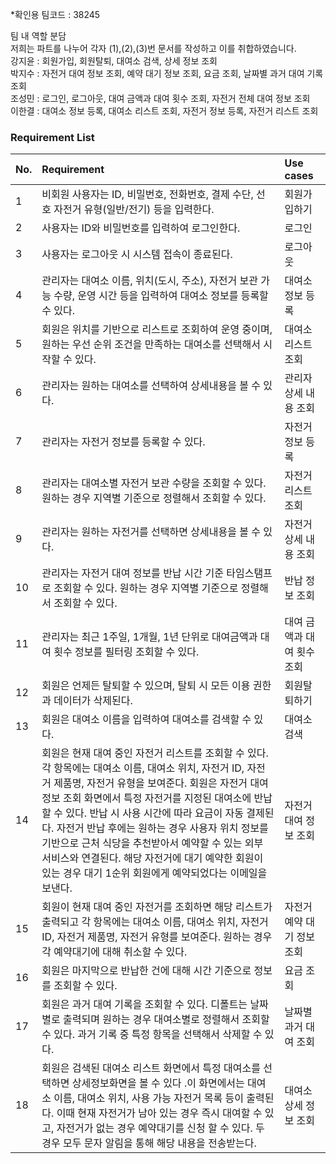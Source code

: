 \*확인용 팀코드 : 38245

팀 내 역할 분담  
저희는 파트를 나누어 각자 (1),(2),(3)번 문서를 작성하고 이를 취합하였습니다.  
강지윤 : 회원가입, 회원탈퇴, 대여소 검색, 상세 정보 조회  
박지수 : 자전거 대여 정보 조회, 예약 대기 정보 조회, 요금 조회, 날짜별 과거 대여 기록 조회  
조성민 : 로그인, 로그아웃, 대여 금액과 대여 횟수 조회, 자전거 전체 대여 정보 조회  
이한결 : 대여소 정보 등록, 대여소 리스트 조회, 자전거 정보 등록, 자전거 리스트 조회

### Requirement List

| No. | Requirement | Use cases |
| :---- | :---- | :---- |
| 1 | 비회원 사용자는 ID, 비밀번호, 전화번호, 결제 수단, 선호 자전거 유형(일반/전기) 등을 입력한다. | 회원가입하기 |
| 2 | 사용자는 ID와 비밀번호를 입력하여 로그인한다. | 로그인 |
| 3 | 사용자는 로그아웃 시 시스템 접속이 종료된다. | 로그아웃 |
| 4 | 관리자는 대여소 이름, 위치(도시, 주소), 자전거 보관 가능 수량, 운영 시간 등을 입력하여 대여소 정보를 등록할 수 있다. | 대여소 정보 등록 |
| 5 | 회원은 위치를 기반으로 리스트로 조회하여 운영 중이며, 원하는 우선 순위 조건을 만족하는 대여소를 선택해서 시작할 수 있다. | 대여소 리스트 조회 |
| 6 | 관리자는 원하는 대여소를 선택하여 상세내용을 볼 수 있다. | 관리자 상세 내용 조회 |
| 7 | 관리자는 자전거 정보를 등록할 수 있다. | 자전거 정보 등록 |
| 8 | 관리자는 대여소별 자전거 보관 수량을 조회할 수 있다. 원하는 경우 지역별 기준으로 정렬해서 조회할 수 있다. | 자전거 리스트 조회 |
| 9 | 관리자는 원하는 자전거를 선택하면 상세내용을 볼 수 있다. | 자전거 상세 내용 조회 |
| 10 | 관리자는 자전거 대여 정보를 반납 시간 기준 타임스탬프로 조회할 수 있다. 원하는 경우 지역별 기준으로 정렬해서 조회할 수 있다. | 반납 정보 조회 |
| 11 | 관리자는 최근 1주일, 1개월, 1년 단위로 대여금액과 대여 횟수 정보를 필터링 조회할 수 있다. | 대여 금액과 대여 횟수 조회 |
| 12 | 회원은 언제든 탈퇴할 수 있으며, 탈퇴 시 모든 이용 권한과 데이터가 삭제된다. | 회원탈퇴하기 |
| 13 | 회원은 대여소 이름을 입력하여 대여소를 검색할 수 있다. | 대여소 검색 |
| 14 | 회원은 현재 대여 중인 자전거 리스트를 조회할 수 있다. 각 항목에는 대여소 이름, 대여소 위치, 자전거 ID, 자전거 제품명, 자전거 유형을 보여준다. 회원은 자전거 대여 정보 조회 화면에서 특정 자전거를 지정된 대여소에 반납할 수 있다. 반납 시 사용 시간에 따라 요금이 자동 결제된다. 자전거 반납 후에는 원하는 경우 사용자 위치 정보를 기반으로 근처 식당을 추천받아서 예약할 수 있는 외부 서비스와 연결된다. 해당 자전거에 대기 예약한 회원이 있는 경우 대기 1순위 회원에게 예약되었다는 이메일을 보낸다. | 자전거 대여 정보 조회 |
| 15 | 회원이 현재 대여 중인 자전거를 조회하면 해당 리스트가 출력되고 각 항목에는 대여소 이름, 대여소 위치, 자전거 ID, 자전거 제품명, 자전거 유형를 보여준다. 원하는 경우 각 예약대기에 대해 취소할 수 있다. | 자전거 예약 대기 정보 조회 |
| 16 | 회원은 마지막으로 반납한 건에 대해 시간 기준으로 정보를 조회할 수 있다. | 요금 조회 |
| 17 | 회원은 과거 대여 기록을 조회할 수 있다. 디폴트는 날짜별로 출력되며 원하는 경우 대여소별로 정렬해서 조회할 수 있다. 과거 기록 중 특정 항목을 선택해서 삭제할 수 있다. | 날짜별 과거 대여 조회 |
| 18 | 회원은 검색된 대여소 리스트 화면에서 특정 대여소를 선택하면 상세정보화면을 볼 수 있다 .이 화면에서는 대여소 이름, 대여소 위치, 사용 가능 자전거 목록 등이 출력된다. 이때 현재 자전거가 남아 있는 경우 즉시 대여할 수 있고, 자전거가 없는 경우 예약대기를 신청 할 수 있다. 두 경우 모두 문자 알림을 통해 해당 내용을 전송받는다. | 대여소 상세 정보 조회 |

